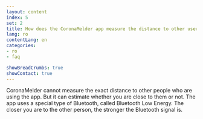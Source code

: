 ```yaml
---
layout: content
index: 5
set: 2
title: How does the CoronaMelder app measure the distance to other users of the app?
lang: ro
contentLang: en
categories:
- ro
- faq

showBreadCrumbs: true
showContact: true
---
```


CoronaMelder cannot measure the exact distance to other people who are using the app. But it can estimate whether you are close to them or not.
The app uses a special type of Bluetooth, called Bluetooth Low Energy. The closer you are to the other person, the stronger the Bluetooth signal is.

